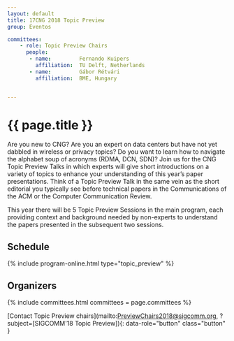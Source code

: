 ```yaml
---
layout: default
title: 17CNG 2018 Topic Preview
group: Eventos

committees:
    - role: Topic Preview Chairs
      people:
       - name:         Fernando Kuipers         
         affiliation:  TU Delft, Netherlands
       - name:         Gábor Rétvári
         affiliation:  BME, Hungary


---
```

# {{ page.title }}
Are you new to CNG? Are you an expert on data centers but have not yet dabbled in wireless or privacy topics? Do you want to learn how to navigate the alphabet soup of acronyms (RDMA, DCN, SDN)? Join us for the CNG Topic Preview Talks in which experts will give short introductions on a variety of topics to enhance your understanding of this year’s paper presentations.
Think of a Topic Preview Talk in the same vein as the short editorial you typically see before technical papers in the Communications of the ACM or the Computer Communication Review.

This year there will be 5 Topic Preview Sessions in the main program, each providing context and background needed by non-experts to understand the papers presented in the subsequent two sessions.

## Schedule

{% include program-online.html type="topic_preview" %}


## Organizers

{% include committees.html committees = page.committees %}

[Contact Topic Preview chairs](mailto:PreviewChairs2018@sigcomm.org, ?subject=[SIGCOMM'18 Topic Preview]){: data-role="button" class="button" }
